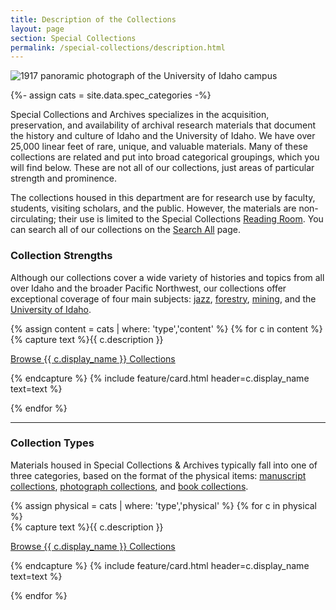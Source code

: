 ```yaml
---
title: Description of the Collections
layout: page
section: Special Collections
permalink: /special-collections/description.html
---
```


<div class="row mb-3">
  <div class="col-md-12">
    <img class="img-fluid" src="{{ site.lib-media }}/spec/carousel/spec_crop2.jpg" alt="1917 panoramic photograph of the University of Idaho campus">
  </div>
</div>

{%- assign cats = site.data.spec_categories -%}

Special Collections and Archives specializes in the acquisition, preservation, and availability of archival research materials that document the history and culture of Idaho and the University of Idaho. We have over 25,000 linear feet of rare, unique, and valuable materials. Many of these collections are related and put into broad categorical groupings, which you will find below. These are not all of our collections, just areas of particular strength and prominence.

The collections housed in this department are for research use by faculty, students, visiting scholars, and the public. 
However, the materials are non-circulating; their use is limited to the Special Collections [Reading Room](https://www.lib.uidaho.edu/special-collections/plan.html). 
You can search all of our collections on the [Search All](/special-collections/searchall.html) page.

### Collection Strengths

Although our collections cover a wide variety of histories and topics from all over Idaho and the broader Pacific Northwest, our collections offer exceptional coverage of four main subjects: 
[jazz](https://www.lib.uidaho.edu/special-collections/searchall.html#jazz), [forestry](https://www.lib.uidaho.edu/special-collections/searchall.html#forestry), [mining](https://www.lib.uidaho.edu/special-collections/searchall.html#mining), and the [University of Idaho](https://www.lib.uidaho.edu/special-collections/searchall.html#university).

<div class="row">
{% assign content = cats | where: 'type','content' %}
{% for c in content %}
<div class="col-md-6">
{% capture text %}{{ c.description }} 

<a href="/special-collections/searchall.html#{{ c.category }}" class="btn btn-outline-payette-blue">Browse {{ c.display_name }} Collections</a>

{% endcapture %}
{% include feature/card.html header=c.display_name text=text %}
</div>
{% endfor %}
</div>

-------

### Collection Types

Materials housed in Special Collections & Archives typically fall into one of three categories, based on the format of the physical items: [manuscript collections](https://www.lib.uidaho.edu/special-collections/searchall.html#mg), [photograph collections](https://www.lib.uidaho.edu/special-collections/searchall.html#pg), and [book collections](https://www.lib.uidaho.edu/special-collections/searchall.html#books).

<div class="row">
{% assign physical = cats | where: 'type','physical' %}
{% for c in physical %}
<div class="col-md-4">
{% capture text %}{{ c.description }} 

<a href="/special-collections/searchall.html#{{ c.category }}" class="btn btn-outline-payette-blue">Browse {{ c.display_name }} Collections</a>

{% endcapture %}
{% include feature/card.html header=c.display_name text=text %}
</div>
{% endfor %}
</div>
